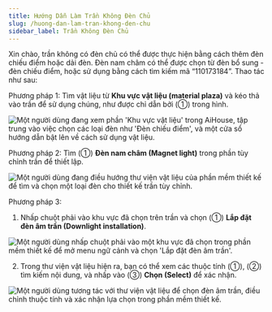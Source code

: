 ```yaml
---
title: Hướng Dẫn Làm Trần Không Đèn Chủ
slug: /huong-dan-lam-tran-khong-den-chu
sidebar_label: Trần Không Đèn Chủ
---
```


Xin chào, trần không có đèn chủ có thể được thực hiện bằng cách thêm đèn chiếu điểm hoặc dải đèn. Đèn nam châm có thể được chọn từ đèn bổ sung - đèn chiếu điểm, hoặc sử dụng bằng cách tìm kiếm mã “110173184”. Thao tác như sau:

Phương pháp 1: Tìm vật liệu từ **Khu vực vật liệu (material plaza)** và kéo thả vào trần để sử dụng chúng, như được chỉ dẫn bởi (①) trong hình.

![Một người dùng đang xem phần 'Khu vực vật liệu' trong AiHouse, tập trung vào việc chọn các loại đèn như 'Đèn chiếu điểm', và một cửa sổ hướng dẫn bật lên về cách sử dụng vật liệu.](https://storage.googleapis.com/jegavn_kb/images/d9c7c694-3985-4ec7-8097-76903738ead2.png)

Phương pháp 2: Tìm (①) **Đèn nam châm (Magnet light)** trong phần tùy chỉnh trần để thiết lập.

![Một người dùng đang điều hướng thư viện vật liệu của phần mềm thiết kế để tìm và chọn một loại đèn cho thiết kế trần tùy chỉnh.](https://storage.googleapis.com/jegavn_kb/images/dfe648cd-8f4d-41bd-a6c6-321325d28ba8.png)

Phương pháp 3:

1. Nhấp chuột phải vào khu vực đã chọn trên trần và chọn (①) **Lắp đặt đèn âm trần (Downlight installation)**.

![Một người dùng nhấp chuột phải vào một khu vực đã chọn trong phần mềm thiết kế để mở menu ngữ cảnh và chọn 'Lắp đặt đèn âm trần'.](https://storage.googleapis.com/jegavn_kb/images/a25bd934-4ea7-4fa7-83ed-423e0a34e56c.png)

2. Trong thư viện vật liệu hiện ra, bạn có thể xem các thuộc tính (①), (②) tìm kiếm nội dung, và nhấp vào (③) **Chọn (Select)** để xác nhận.

![Một người dùng tương tác với thư viện vật liệu để chọn đèn âm trần, điều chỉnh thuộc tính và xác nhận lựa chọn trong phần mềm thiết kế.](https://storage.googleapis.com/jegavn_kb/images/468465e7-f966-461c-8b10-475ca3bd2524.png)